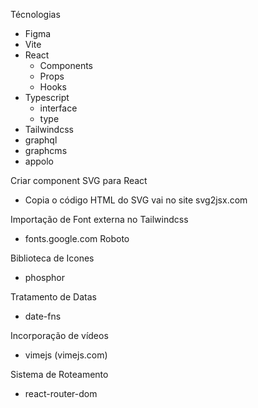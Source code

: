 Técnologias

- Figma
- Vite
- React
  - Components
  - Props
  - Hooks
- Typescript
  - interface
  - type
- Tailwindcss
- graphql
- graphcms
- appolo

Criar component SVG para React

- Copia o código HTML do SVG vai no site svg2jsx.com

Importação de Font externa no Tailwindcss

- fonts.google.com Roboto

Biblioteca de Icones

- phosphor

Tratamento de Datas

- date-fns

Incorporação de vídeos

- vimejs (vimejs.com)

Sistema de Roteamento

- react-router-dom
